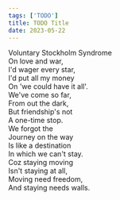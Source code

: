 ```yaml
---
tags: ['TODO']
title: TODO Title
date: 2023-05-22
---
```


Voluntary Stockholm Syndrome  
On love and war,  
I'd wager every star,  
I'd put all my money  
On 'we could have it all'.  
We've come so far,  
From out the dark,  
But friendship's not  
A one-time stop.  
We forgot the  
Journey on the way  
Is like a destination  
In which we can't stay.  
Coz staying moving  
Isn't staying at all,  
Moving need freedom,  
And staying needs walls.  

